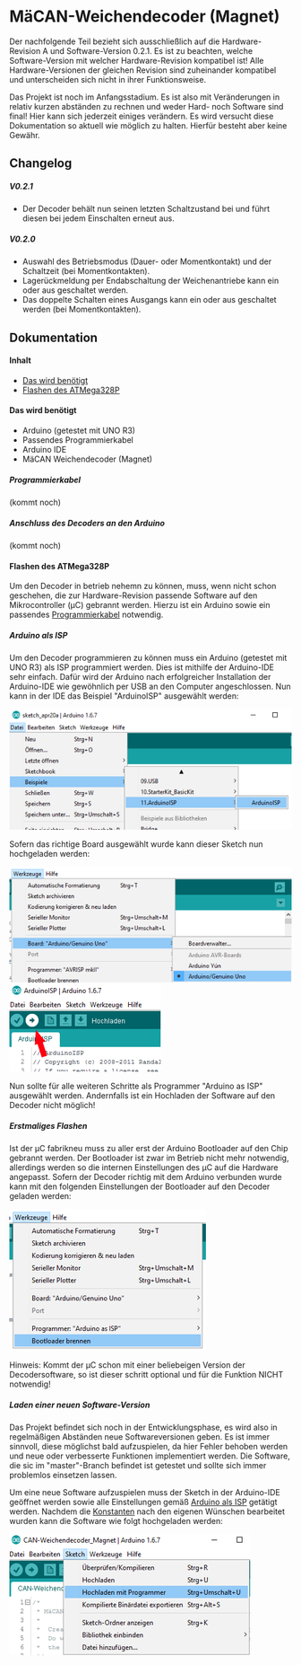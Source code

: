 # MäCAN-Weichendecoder (Magnet)

Der nachfolgende Teil bezieht sich ausschließlich auf die Hardware-Revision A und Software-Version 0.2.1. Es ist zu beachten, welche Software-Version mit welcher Hardware-Revision kompatibel ist! Alle Hardware-Versionen der gleichen Revision sind zuheinander kompatibel und unterscheiden sich nicht in ihrer Funktionsweise. 

Das Projekt ist noch im Anfangsstadium. Es ist also mit Veränderungen in relativ kurzen abständen zu rechnen und weder Hard- noch Software sind final! Hier kann sich jederzeit einiges verändern. Es wird versucht diese Dokumentation so aktuell wie möglich zu halten. Hierfür besteht aber keine Gewähr.

## Changelog

##### V0.2.1

+ Der Decoder behält nun seinen letzten Schaltzustand bei und führt diesen bei jedem Einschalten erneut aus.

##### V0.2.0

+ Auswahl des Betriebsmodus (Dauer- oder Momentkontakt) und der Schaltzeit (bei Momentkontakten).
+ Lagerückmeldung per Endabschaltung der Weichenantriebe kann ein oder aus geschaltet werden.
+ Das doppelte Schalten eines Ausgangs kann ein oder aus geschaltet werden (bei Momentkontakten).

## Dokumentation

#### Inhalt

* [Das wird benötigt](#daswirdbenötigt)
* [Flashen des ATMega328P](#flashen-des-atmega328p)

#### Das wird benötigt

* Arduino (getestet mit UNO R3)
* Passendes Programmierkabel
* Arduino IDE
* MäCAN Weichendecoder (Magnet) 

##### Programmierkabel

(kommt noch)

##### Anschluss des Decoders an den Arduino

(kommt noch)

#### Flashen des ATMega328P

Um den Decoder in betrieb nehemn zu können, muss, wenn nicht schon geschehen, die zur Hardware-Revision passende Software auf den Mikrocontroller (µC) gebrannt werden. Hierzu ist ein Arduino sowie ein passendes [Programmierkabel](#programmierkabel) notwendig.

##### Arduino als ISP

Um den Decoder programmieren zu können muss ein Arduino (getestet mit UNO R3) als ISP programmiert werden. Dies ist mithilfe der Arduino-IDE sehr einfach.
Dafür wird der Arduino nach erfolgreicher Installation der Arduino-IDE wie gewöhnlich per USB an den Computer angeschlossen. Nun kann in der IDE das Beispiel "ArduinoISP" ausgewählt werden:

![img1](/images/arduino-ISP_1.png)

Sofern das richtige Board ausgewählt wurde kann dieser Sketch nun hochgeladen werden:

![img2](/images/arduino-ISP_2.png)
![img3](/images/arduino-ISP_3.png)

Nun sollte für alle weiteren Schritte als Programmer "Arduino as ISP" ausgewählt werden. Andernfalls ist ein Hochladen der Software auf den Decoder nicht möglich!

##### Erstmaliges Flashen

Ist der µC fabrikneu muss zu aller erst der Arduino Bootloader auf den Chip gebrannt werden. Der Bootloader ist zwar im Betrieb nicht mehr notwendig, allerdings werden so die internen Einstellungen des µC auf die Hardware angepasst.
Sofern der Decoder richtig mit dem Arduino verbunden wurde kann mit den folgenden Einstellungen der Bootloader auf den Decoder geladen werden:

![img4](/images/arduino-bootloader_1.png)

Hinweis: Kommt der µC schon mit einer beliebeigen Version der Decodersoftware, so ist dieser schritt optional und für die Funktion NICHT notwendig!

##### Laden einer neuen Software-Version

Das Projekt befindet sich noch in der Entwicklungsphase, es wird also in regelmäßigen Abständen neue Softwareversionen geben. Es ist immer sinnvoll, diese möglichst bald aufzuspielen, da hier Fehler behoben werden und neue oder verbesserte Funktionen implementiert werden. Die Software, die sic im "master"-Branch befindet ist getestet und sollte sich immer problemlos einsetzen lassen.

Um eine neue Software aufzuspielen muss der Sketch in der Arduino-IDE geöffnet werden sowie alle Einstellungen gemäß [Arduino als ISP](#arduino-als-isp) getätigt werden. Nachdem die [Konstanten](#konstanten) nach den eigenen Wünschen bearbeitet wurden kann die Software wie folgt hochgeladen werden:

![img5](/images/arduino-upload_1.png)

